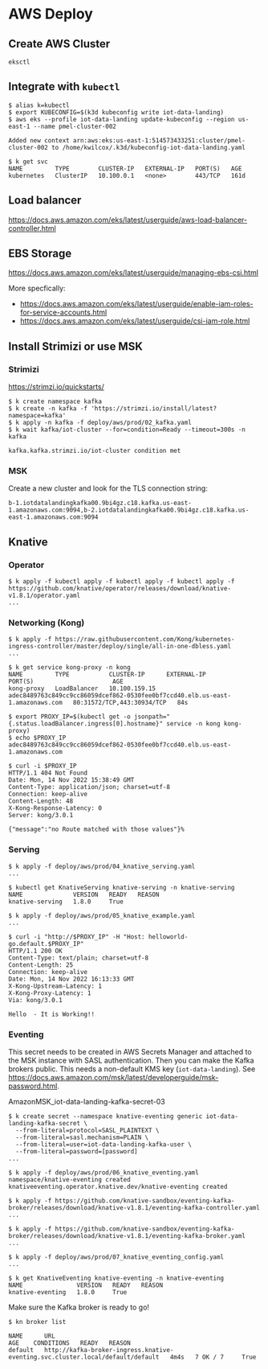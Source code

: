 # AWS Deploy

## Create AWS Cluster

`eksctl`

## Integrate with `kubectl`

```shell
$ alias k=kubectl
$ export KUBECONFIG=$(k3d kubeconfig write iot-data-landing)
$ aws eks --profile iot-data-landing update-kubeconfig --region us-east-1 --name pmel-cluster-002

Added new context arn:aws:eks:us-east-1:514573433251:cluster/pmel-cluster-002 to /home/kwilcox/.k3d/kubeconfig-iot-data-landing.yaml
```

```shell
$ k get svc
NAME         TYPE        CLUSTER-IP   EXTERNAL-IP   PORT(S)   AGE
kubernetes   ClusterIP   10.100.0.1   <none>        443/TCP   161d
```

## Load balancer

<https://docs.aws.amazon.com/eks/latest/userguide/aws-load-balancer-controller.html>

## EBS Storage

https://docs.aws.amazon.com/eks/latest/userguide/managing-ebs-csi.html

More specfically:
* https://docs.aws.amazon.com/eks/latest/userguide/enable-iam-roles-for-service-accounts.html
* https://docs.aws.amazon.com/eks/latest/userguide/csi-iam-role.html

## Install Strimizi or use MSK

### Strimizi

https://strimzi.io/quickstarts/

```shell
$ k create namespace kafka
$ k create -n kafka -f 'https://strimzi.io/install/latest?namespace=kafka'
$ k apply -n kafka -f deploy/aws/prod/02_kafka.yaml
$ k wait kafka/iot-cluster --for=condition=Ready --timeout=300s -n kafka

kafka.kafka.strimzi.io/iot-cluster condition met
```

### MSK

Create a new cluster and look for the TLS connection string:

`b-1.iotdatalandingkafka00.9bi4gz.c18.kafka.us-east-1.amazonaws.com:9094,b-2.iotdatalandingkafka00.9bi4gz.c18.kafka.us-east-1.amazonaws.com:9094`


## Knative

### Operator

```shell
$ k apply -f kubectl apply -f kubectl apply -f kubectl apply -f https://github.com/knative/operator/releases/download/knative-v1.8.1/operator.yaml
...
```

### Networking (Kong)

```shell
$ k apply -f https://raw.githubusercontent.com/Kong/kubernetes-ingress-controller/master/deploy/single/all-in-one-dbless.yaml
...

$ k get service kong-proxy -n kong
NAME         TYPE           CLUSTER-IP      EXTERNAL-IP                                                                     PORT(S)                      AGE
kong-proxy   LoadBalancer   10.100.159.15   adec8489763c849cc9cc86059dcef862-0530fee0bf7ccd40.elb.us-east-1.amazonaws.com   80:31572/TCP,443:30934/TCP   84s

$ export PROXY_IP=$(kubectl get -o jsonpath="{.status.loadBalancer.ingress[0].hostname}" service -n kong kong-proxy)
$ echo $PROXY_IP
adec8489763c849cc9cc86059dcef862-0530fee0bf7ccd40.elb.us-east-1.amazonaws.com

$ curl -i $PROXY_IP
HTTP/1.1 404 Not Found
Date: Mon, 14 Nov 2022 15:38:49 GMT
Content-Type: application/json; charset=utf-8
Connection: keep-alive
Content-Length: 48
X-Kong-Response-Latency: 0
Server: kong/3.0.1

{"message":"no Route matched with those values"}%
```

### Serving

```shell
$ k apply -f deploy/aws/prod/04_knative_serving.yaml
...

$ kubectl get KnativeServing knative-serving -n knative-serving
NAME              VERSION   READY   REASON
knative-serving   1.8.0     True
```

```shell
$ k apply -f deploy/aws/prod/05_knative_example.yaml
...

$ curl -i "http://$PROXY_IP" -H "Host: helloworld-go.default.$PROXY_IP"
HTTP/1.1 200 OK
Content-Type: text/plain; charset=utf-8
Content-Length: 25
Connection: keep-alive
Date: Mon, 14 Nov 2022 16:13:33 GMT
X-Kong-Upstream-Latency: 1
X-Kong-Proxy-Latency: 1
Via: kong/3.0.1

Hello  - It is Working!!
```

### Eventing

This secret needs to be created in AWS Secrets Manager and attached to the MSK instance with SASL authentication. Then you can make the Kafka brokers public. This needs a non-default KMS key (`iot-data-landing`). See https://docs.aws.amazon.com/msk/latest/developerguide/msk-password.html.

AmazonMSK_iot-data-landing-kafka-secret-03

```shell
$ k create secret --namespace knative-eventing generic iot-data-landing-kafka-secret \
  --from-literal=protocol=SASL_PLAINTEXT \
  --from-literal=sasl.mechanism=PLAIN \
  --from-literal=user=iot-data-landing-kafka-user \
  --from-literal=password=[password]
...
```

```shell
$ k apply -f deploy/aws/prod/06_knative_eventing.yaml
namespace/knative-eventing created
knativeeventing.operator.knative.dev/knative-eventing created

$ k apply -f https://github.com/knative-sandbox/eventing-kafka-broker/releases/download/knative-v1.8.1/eventing-kafka-controller.yaml
...

$ k apply -f https://github.com/knative-sandbox/eventing-kafka-broker/releases/download/knative-v1.8.1/eventing-kafka-broker.yaml
...

$ k apply -f deploy/aws/prod/07_knative_eventing_config.yaml
...

$ k get KnativeEventing knative-eventing -n knative-eventing
NAME               VERSION   READY   REASON
knative-eventing   1.8.0     True
```

Make sure the Kafka broker is ready to go!

```shell
$ kn broker list

NAME      URL                                                                              AGE    CONDITIONS   READY   REASON
default   http://kafka-broker-ingress.knative-eventing.svc.cluster.local/default/default   4m4s   7 OK / 7     True
```
